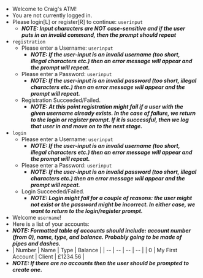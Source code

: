 - Welcome to Craig's ATM! 
- You are not currently logged in.
- Please login\[L\] or register\[R\] to continue: `userinput`
	-  ___NOTE: Input characters are NOT case-sensitive and if the user puts in an invalid command, then the prompt should repeat___
- `registration`
	-  Please enter a Username: `userinput`
		-  ___NOTE: If the user-input is an invalid username (too short, illegal characters etc.) then an error message will appear and the prompt will repeat.___
	-  Please enter a Password: `userinput`
		-  ___NOTE: If the user-input is an invalid password (too short, illegal characters etc.) then an error message will appear and the prompt will repeat.___
	- Registration Succeeded/Failed.
		- ___NOTE: At this point registration might fail if a user with the given username already exists. In the case of failure, we return to the login or register prompt. If it is successful, then we log that user in and move on to the next stage.___
- `login`
	-  Please enter a Username: `userinput`
		-  ___NOTE: If the user-input is an invalid username (too short, illegal characters etc.) then an error message will appear and the prompt will repeat.___
	-  Please enter a Password: `userinput`
		-  ___NOTE: If the user-input is an invalid password (too short, illegal characters etc.) then an error message will appear and the prompt will repeat.___
	- Login Succeeded/Failed.
		- ___NOTE: Login might fail for a couple of reasons: the user might not exist or the password might be incorrect. In either case, we want to return to the login/register prompt.___
- Welcome `username`!
- Here is a list of your accounts:
- ___NOTE: Formatted table of accounts should include: account number (from 0), name, type, and balance. Probably going to be made of pipes and dashes.___
-  | Number |  Name | Type | Balance |
| -- | -- | -- | -- |
| 0 | My First Account | Client | £1234.56 |
- ___NOTE: If there are no accounts then the user should be prompted to create one.___